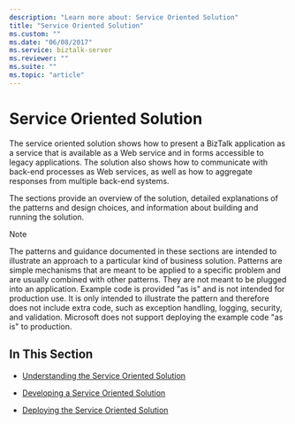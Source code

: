 ```yaml
---
description: "Learn more about: Service Oriented Solution"
title: "Service Oriented Solution"
ms.custom: ""
ms.date: "06/08/2017"
ms.service: biztalk-server
ms.reviewer: ""
ms.suite: ""
ms.topic: "article"
---
```

# Service Oriented Solution
The service oriented solution shows how to present a BizTalk application as a service that is available as a Web service and in forms accessible to legacy applications. The solution also shows how to communicate with back-end processes as Web services, as well as how to aggregate responses from multiple back-end systems.  
  
 The sections provide an overview of the solution, detailed explanations of the patterns and design choices, and information about building and running the solution.  
  
> [!NOTE]
>  The patterns and guidance documented in these sections are intended to illustrate an approach to a particular kind of business solution. Patterns are simple mechanisms that are meant to be applied to a specific problem and are usually combined with other patterns. They are not meant to be plugged into an application. Example code is provided "as is" and is not intended for production use. It is only intended to illustrate the pattern and therefore does not include extra code, such as exception handling, logging, security, and validation. Microsoft does not support deploying the example code "as is" to production.  
  
## In This Section  
  
-   [Understanding the Service Oriented Solution](../core/understanding-the-service-oriented-solution.md)  
  
-   [Developing a Service Oriented Solution](../core/developing-a-service-oriented-solution.md)  
  
-   [Deploying the Service Oriented Solution](../core/deploying-the-service-oriented-solution.md)
